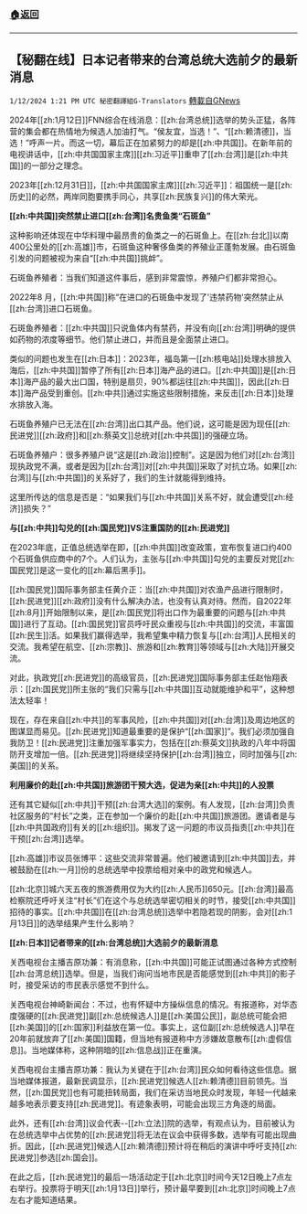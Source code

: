 ###  [:house:返回](README.md)
---


## 【秘翻在线】日本记者带来的台湾总统大选前夕的最新消息
`1/12/2024 1:21 PM UTC 秘密翻譯組G-Translators` [轉載自GNews](https://gnews.org/articles/2212602)

2024年[[zh:1月12日]]FNN综合在线消息：[[zh:台湾总统]]选举的势头正猛，各阵营的集会都在热情地为候选人加油打气。“侯友宜，当选！”、“[[zh:赖清德]]，当选！”呼声一片。而这一切，幕后正在加紧努力的却是[[zh:中共国]]。在新年前的电视讲话中，[[zh:中共国国家主席]][[zh:习近平]]重申了[[zh:台湾]]是[[zh:中共国]]的一部分之理念。

2023年[[zh:12月31日]]，[[zh:中共国国家主席]][[zh:习近平]]：祖国统一是[[zh:历史]]的必然，两岸同胞要携手同心，共享[[zh:民族复兴]]的伟大荣光。

**[[zh:中共国]]突然禁止进口[[zh:台湾]]名贵鱼类“石斑鱼”**

这种影响还体现在中华料理中最昂贵的鱼类之一的石斑鱼上。在[[zh:台北]]以南400公里处的[[zh:高雄]]市，石斑鱼这种奢侈鱼类的养殖业正蓬勃发展。由石斑鱼引发的问题被视为来自“[[zh:中共国]]挑衅”。

石斑鱼养殖者：当我们知道这件事后，感到非常震惊，养殖户们都非常担心。

2022年8 月，[[zh:中共国]]称“在进口的石斑鱼中发现了'违禁药物'突然禁止从[[zh:台湾]]进口石斑鱼。

石斑鱼养殖者：[[zh:中共国]]只说鱼体内有禁药，并没有向[[zh:台湾]]明确的提供如药物的浓度等细节。他们禁止进口，并而且是全面禁止进口。

类似的问题也发生在[[zh:日本]]：2023年，福岛第一[[zh:核电站]]处理水排放入海后，[[zh:中共国]]暂停了所有[[zh:日本]]海产品的进口。[[zh:中共国]]是[[zh:日本]]海产品的最大出口国，特别是扇贝，90%都运往[[zh:中共国]]，因此[[zh:日本]]海产品受到重创。[[zh:中共]]通过实施这些限制措施，来反击[[zh:日本]]处理水排放入海。

石斑鱼养殖户已无法在[[zh:台湾]]出口其产品。他们说，这可能是因为现任[[zh:民进党]][[zh:政府]]和[[zh:蔡英文]]总统对[[zh:中共国]]的强硬立场。

石斑鱼养殖户：很多养殖户说“这是[[zh:政治]]控制”。这是因为他们对[[zh:台湾]]现执政党不满，或者是因为[[zh:台湾]]对[[zh:中共国]]采取了对抗立场。如果[[zh:台湾]]与[[zh:中共国]]的关系好了，我们的生计就能得到维持。

这里所传达的信息是否是：“如果我们与[[zh:中共国]]关系不好，就会遭受[[zh:经济]]损失？”

**与[[zh:中共]]勾兑的[[zh:国民党]]****VS****注重国防的[[zh:民进党]]**

在2023年底，正值总统选举在即，[[zh:中共国]]改变政策，宣布恢复进口约400个石斑鱼供应商中的7个。人们认为，主张与[[zh:中共国]]勾兑的主要反对党[[zh:国民党]]是这一变化的[[zh:幕后黑手]]。

[[zh:国民党]]国际事务部主任黄介正：当[[zh:中共国]]对农渔产品进行限制时，[[zh:民进党]][[zh:政府]]没有什么解决办法，也没有认真对待。然而，自2022年[[zh:8月]]开始限制以来，是[[zh:国民党]]将出口作为最重要的问题与[[zh:中共国]]进行了互动。[[zh:国民党]]官员呼吁民众重视与[[zh:中共国]]的交流，丰富国[[zh:民生]]活。如果我们赢得选举，我希望集中精力恢复与[[zh:台湾]]人民相关的交流。我希望在航空、[[zh:宗教]]、旅游和[[zh:教育]]等领域与[[zh:大陆]]开展交流。

对此，执政党[[zh:民进党]]的高级官员，[[zh:民进党]]国际事务部主任赵怡翔表示：[[zh:国民党]]所主张的“我们只需与[[zh:中共国]]互动就能维护和平”，这种想法太轻率！

现在，存在来自[[zh:中共]]的军事风险，[[zh:中共国]]对[[zh:台湾]]及周边地区的图谋显而易见。[[zh:民进党]]知道最重要的是保护“[[zh:国家]]”。我们必须加强自我防卫！[[zh:民进党]]注重加强军事实力，包括在[[zh:蔡英文]]执政的八年中将国防开支增加一倍。[[zh:民进党]]将继续坚持保护[[zh:台湾]]独立，同时加强与[[zh:美国]]的关系。

**利用廉价的赴[[zh:中共国]]旅游团干预大选，促进为亲[[zh:中共]]的人投票**

还有其它疑似[[zh:中共]]干预[[zh:台湾大选]]的案例。有人发现，[[zh:台湾]]负责社区服务的“村长”之类，正在参加一个廉价的赴[[zh:中共国]]旅游团。邀请者是与[[zh:中共国政府]]有关的[[zh:组织]]。揭发了这一问题的市议员指责[[zh:中共]]在干预[[zh:台湾]]选举。

[[zh:高雄]]市议员张博平：这些交流非常普遍。他们被邀请到[[zh:中共国]]去，并被鼓励在[[zh:一月]]份的总统选举中投票给相对亲中的政党和候选人。

[[zh:北京]]城六天五夜的旅游费用仅为大约[[zh:人民币]]650元。[[zh:台湾]]最高检察院还呼吁关注“村长”们在这个与总统选举密切相关的时节，接受[[zh:中共国]]招待的事实。[[zh:中共国]]在[[zh:台湾总统]]选举中若隐若现的阴影，会对[[zh:1月13日]]的选举结果产生什么影响？

**[[zh:日本]]记者带来的[[zh:台湾总统]]大选前夕的最新消息**

关西电视台主播吉原功兼：有消息称，[[zh:中共国]]可能正试图通过各种方式控制[[zh:台湾总统]]选举。但是，当我们询问当地市民是否能感觉到[[zh:中共]]的影子时，接受采访的市民表示感觉不到什么。

关西电视台神崎新闻台：不过，也有怀疑中方操纵信息的情况。有报道称，对华态度强硬的[[zh:民进党]]副[[zh:总统候选人]]是[[zh:美国公民]]，副总统可能会把[[zh:美国]]的[[zh:国家]]利益放在第一位。事实上，这位副[[zh:总统候选人]]早在20年前就放弃了[[zh:美国]]国籍，但当地有报道称中方涉嫌故意散布[[zh:虚假信息]]。当地媒体称，这种阴暗的[[zh:信息战]]正在重演。

关西电视台主播吉原功兼：我认为关键在于[[zh:台湾]]民众如何看待这些信息。据当地媒体报道，最新民调显示，[[zh:民进党]]候选人[[zh:赖清德]]目前领先。当然，[[zh:国民党]]也有可能扭转局面，我们在采访当地民众时发现，年轻一代越来越多地表示要支持[[zh:民进党]]。有迹象表明，可能会出现三方角逐的局面。

此外，还有[[zh:台湾]]议会代表\--[[zh:立法]]院的选举，有观点认为，目前被认为在总统选举中占优势的[[zh:民进党]]将无法在议会中获得多数，选举有可能出现曲折。因此，[[zh:民进党]]候选人[[zh:赖清德]]预计将在稍后的演讲中呼吁支持[[zh:民进党]]参选[[zh:国会]]。

在此之后，[[zh:民进党]]的最后一场活动定于[[zh:北京]]时间今天12日晚上7点左右举行。投票将于明天[[zh:1月13日]]举行，预计最早要到[[zh:北京]]时间晚上7点左右才能知道结果。
